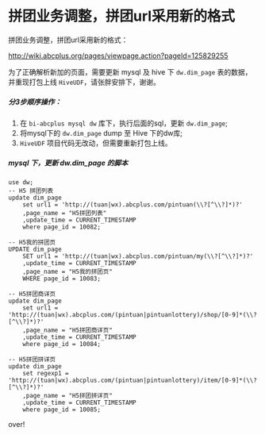 # 拼团业务调整，拼团url采用新的格式

拼团业务调整，拼团url采用新的格式：

http://wiki.abcplus.org/pages/viewpage.action?pageId=125829255

为了正确解析新加的页面，需要更新 mysql 及 hive 下   `dw.dim_page` 表的数据，并重现打包上线 `HiveUDF`，请张胖安排下，谢谢。

##### 分3步顺序操作：
1. 在 `bi-abcplus mysql dw` 库下，执行后面的sql，更新 `dw.dim_page`;
2. 将mysql下的 `dw.dim_page` dump 至 Hive 下的dw库;
3. `HiveUDF` 项目代码无改动，但需要重新打包上线。

##### mysql 下，更新 dw.dim_page 的脚本

```
use dw;
-- H5 拼团列表
update dim_page
    set url1 = 'http://(tuan|wx).abcplus.com/pintuan(\\?[^\\?]*)?'
    ,page_name = "H5拼团列表"
    ,update_time = CURRENT_TIMESTAMP
    where page_id = 10082;

-- H5我的拼团页
UPDATE dim_page
    SET url1 = 'http://(tuan|wx).abcplus.com/pintuan/my(\\?[^\\?]*)?'
    ,update_time = CURRENT_TIMESTAMP
    ,page_name = "H5我的拼团页"
    WHERE page_id = 10083;

-- H5拼团商详页
update dim_page
    set url1 = 'http://(tuan|wx).abcplus.com/(pintuan|pintuanlottery)/shop/[0-9]*(\\?[^\\?]*)?'
    ,page_name = "H5拼团商详页"
    ,update_time = CURRENT_TIMESTAMP
    where page_id = 10084;

-- H5拼团拼详页
update dim_page
    set regexp1 = 'http://(tuan|wx).abcplus.com/(pintuan|pintuanlottery)/item/[0-9]*(\\?[^\\?]*)?'
    ,page_name = "H5拼团拼详页"
    ,update_time = CURRENT_TIMESTAMP
    where page_id = 10085;

```

over!